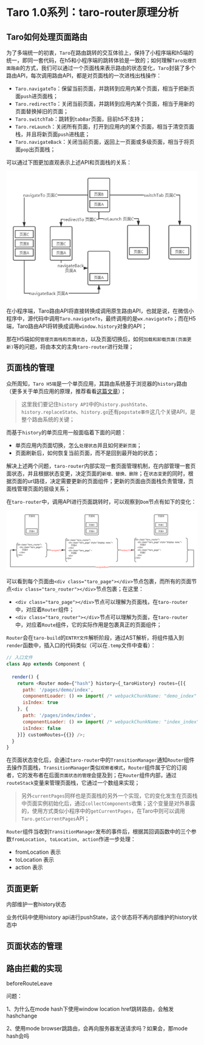 # Taro 1.0系列：taro-router原理分析

## Taro如何处理页面路由

为了多端统一的初衷，`Taro`在路由跳转的交互体验上，保持了小程序端和h5端的统一，即同一套代码，在h5和小程序端的跳转体验是一致的；如何理解`Taro处理页面路由`的方式，我们可以通过一个页面栈来表示路由的状态变化，`Taro`封装了多个路由API，每次调用路由API，都是对页面栈的一次进栈出栈操作：

- `Taro.navigateTo`：保留当前页面，并跳转到应用内某个页面，相当于把新页面`push`进页面栈；
- `Taro.redirectTo`：关闭当前页面，并跳转到应用内某个页面，相当于用新的页面替换掉旧的页面；
- `Taro.switchTab`：跳转到`tabBar`页面，目前h5不支持；
- `Taro.reLaunch`：关闭所有页面，打开到应用内的某个页面，相当于清空页面栈，并且将新页面`push`进栈底；
- `Taro.navigateBack`：关闭当前页面，返回上一页面或多级页面，相当于将页面`pop`出页面栈；

可以通过下图更加直观表示上述API和页面栈的关系：

![](./images/taro-router-stack.png)

在小程序端，Taro路由API将直接转换成调用原生路由API，也就是说，在微信小程序中，源代码中调用`Taro.navigateTo`，最终调用的是`wx.navigateTo`；而在H5端，Taro路由API将转换成调用`window.history`对象的API； 

那在H5端如何`管理页面栈和页面状态`，以及页面切换后，如何`加载和卸载页面(页面更新)`等的问题，将由本文的主角`taro-router`进行处理； 

## 页面栈的管理

众所周知，`Taro H5端`是一个单页应用，其路由系统基于浏览器的`history`路由（更多关于单页应用的原理，推荐看看[这篇文章](https://zhuanlan.zhihu.com/p/31876075)）； 

> 这里我们要记住`history API`中的`history.pushState`、`history.replaceState`、`history.go`还有`popstate事件`这几个关键API，是整个路由系统的关键；

而基于`history`的单页应用一般面临着下面的问题： 

- 单页应用内页面切换，怎么`处理状态`并且如何`更新页面`；
- 页面刷新后，如何恢复当前页面，而不是回到最开始的状态；

解决上述两个问题，`taro-router`内部实现一套页面管理机制，在内部管理一套页面状态，并且根据状态变更，决定页面的`新增、替换、删除`；在`状态变更`的同时，根据页面的url路径，决定需要更新的页面组件；更新的页面由页面栈负责管理，页面栈管理页面的层级关系； 

在`taro-router`中，调用API进行页面跳转时，可以观察到`Dom`节点有如下的变化：

![](./images/taro-router-stack-and-dom.png)

可以看到每个页面由`<div class="taro_page"></div>`节点包裹，而所有的页面节点`<div class="taro_router"></div>`节点包裹；在这里：

- `<div class="taro_page"></div>`节点可以理解为页面栈，在`taro-router`中，对应着`Router`组件；
- `<div class="taro_router"></div>`节点可以理解为页面，在`taro-router`中，对应着`Route`组件，它的实际作用是包裹真正的页面组件；

`Router`会在`taro-build`的`ENTRY文件`解析阶段，通过AST解析，将组件插入到`render`函数中，插入口的代码类似（可以在`.temp`文件中查看）：

```js
// 入口文件
class App extends Component {

  render() {
    return <Router mode={"hash"} history={_taroHistory} routes={[{
      path: '/pages/demo/index',
      componentLoader: () => import( /* webpackChunkName: "demo_index" */'./pages/demo/index'),
      isIndex: true
    }, {
      path: '/pages/index/index',
      componentLoader: () => import( /* webpackChunkName: "index_index" */'./pages/index/index'),
      isIndex: false
    }]} customRoutes={{}} />;
  }
}
```

在页面状态变化后，会通过`taro-router`中的`TransitionManager`通知`Router`组件去操作页面栈，`TransitionManager`类似`观察者模式`，`Router`组件属于它的订阅者，它的发布者在后面`页面状态的管理`会提及到；在`Router`组件内部，通过`routeStack`变量来管理页面栈，它通过一个数组来实现；

> 另外`currentPages`同样也是页面栈的另外一个实现，它的变化发生在页面栈中页面实例初始化后，通过`collectComponents`收集；这个变量是对外暴露的，使用方式类似小程序中的`getCurrentPages`，在Taro中则可以调用`Taro.getCurrentPages`API；

`Router`组件当收到`TransitionManager`发布的事件后，根据其回调函数中的三个参数`fromLocation, toLocation, action`作进一步处理：

- fromLocation 表示
- toLocation 表示
- action 表示

## 页面更新

内部维护一套history状态

业务代码中使用history api进行pushState，这个状态将不再内部维护的history状态中

## 页面状态的管理

## 路由拦截的实现

beforeRouteLeave



问题：

1、为什么在mode hash下使用window location href跳转路由，会触发hashchange

2、使用mode browser跳路由，会再向服务器发送请求吗？如果会，那mode hash会吗